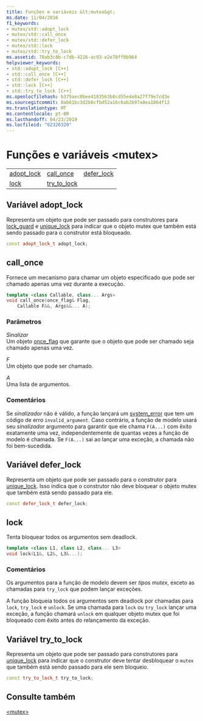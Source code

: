 ```yaml
---
title: Funções e variáveis &lt;mutex&gt;
ms.date: 11/04/2016
f1_keywords:
- mutex/std::adopt_lock
- mutex/std::call_once
- mutex/std::defer_lock
- mutex/std::lock
- mutex/std::try_to_lock
ms.assetid: 78ab3c8b-c7db-4226-ac93-e2e78ff8b964
helpviewer_keywords:
- std::adopt_lock [C++]
- std::call_once [C++]
- std::defer_lock [C++]
- std::lock [C++]
- std::try_to_lock [C++]
ms.openlocfilehash: b375aec0bee4183563b8cd55e4e8a27f79e7cd3e
ms.sourcegitcommit: 0ab61bc3d2b6cfbd52a16c6ab2b97a8ea1864f12
ms.translationtype: MT
ms.contentlocale: pt-BR
ms.lasthandoff: 04/23/2019
ms.locfileid: "62326320"
---
```

# <a name="ltmutexgt-functions-and-variables"></a>Funções e variáveis &lt;mutex&gt;

||||
|-|-|-|
|[adopt_lock](#adopt_lock)|[call_once](#call_once)|[defer_lock](#defer_lock)|
|[lock](#lock)|[try_to_lock](#try_to_lock)|

## <a name="adopt_lock"></a>  Variável adopt_lock

Representa um objeto que pode ser passado para construtores para [lock_guard](../standard-library/lock-guard-class.md) e [unique_lock](../standard-library/unique-lock-class.md) para indicar que o objeto mutex que também está sendo passado para o construtor está bloqueado.

```cpp
const adopt_lock_t adopt_lock;
```

## <a name="call_once"></a>  call_once

Fornece um mecanismo para chamar um objeto especificado que pode ser chamado apenas uma vez durante a execução.

```cpp
template <class Callable, class... Args>
void call_once(once_flag& Flag,
    Callable F&&, Args&&... A);
```

### <a name="parameters"></a>Parâmetros

*Sinalizar*<br/>
Um objeto [once_flag](../standard-library/once-flag-structure.md) que garante que o objeto que pode ser chamado seja chamado apenas uma vez.

*F*<br/>
Um objeto que pode ser chamado.

*A*<br/>
Uma lista de argumentos.

### <a name="remarks"></a>Comentários

Se *sinalizador* não é válido, a função lançará um [system_error](../standard-library/system-error-class.md) que tem um código de erro `invalid_argument`. Caso contrário, a função de modelo usará seu *sinalizador* argumento para garantir que ele chama `F(A...)` com êxito exatamente uma vez, independentemente de quantas vezes a função de modelo é chamada. Se `F(A...)` sai ao lançar uma exceção, a chamada não foi bem-sucedida.

## <a name="defer_lock"></a>  Variável defer_lock

Representa um objeto que pode ser passado para o construtor para [unique_lock](../standard-library/unique-lock-class.md). Isso indica que o construtor não deve bloquear o objeto mutex que também está sendo passado para ele.

```cpp
const defer_lock_t defer_lock;
```

## <a name="lock"></a>  lock

Tenta bloquear todos os argumentos sem deadlock.

```cpp
template <class L1, class L2, class... L3>
void lock(L1&, L2&, L3&...);
```

### <a name="remarks"></a>Comentários

Os argumentos para a função de modelo devem ser *tipos mutex*, exceto as chamadas para `try_lock` que podem lançar exceções.

A função bloqueia todos os argumentos sem deadlock por chamadas para `lock`, `try_lock` e `unlock`. Se uma chamada para `lock` ou `try_lock` lançar uma exceção, a função chamará `unlock` em qualquer objeto mutex que foi bloqueado com êxito antes do relançamento da exceção.

## <a name="try_to_lock"></a>  Variável try_to_lock

Representa um objeto que pode ser passado para construtores para [unique_lock](../standard-library/unique-lock-class.md) para indicar que o construtor deve tentar desbloquear o `mutex` que também está sendo passado para ele sem bloqueio.

```cpp
const try_to_lock_t try_to_lock;
```

## <a name="see-also"></a>Consulte também

[\<mutex>](../standard-library/mutex.md)<br/>
